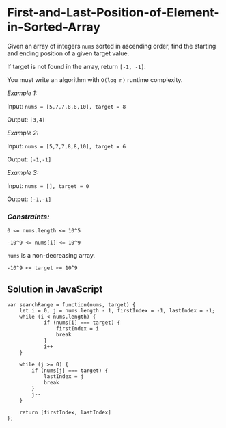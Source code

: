 # First-and-Last-Position-of-Element-in-Sorted-Array

Given an array of integers `nums` sorted in ascending order, find the starting and ending position of a given target value.

If target is not found in the array, return `[-1, -1]`.

You must write an algorithm with `O(log n)` runtime complexity.

_Example 1:_

Input: `nums = [5,7,7,8,8,10], target = 8`

Output: `[3,4]`


_Example 2:_

Input: `nums = [5,7,7,8,8,10], target = 6`

Output: `[-1,-1]`

_Example 3:_

Input: `nums = [], target = 0`

Output: `[-1,-1]`

### _Constraints:_

`0 <= nums.length <= 10^5`

`-10^9 <= nums[i] <= 10^9`

`nums` is a non-decreasing array.

`-10^9 <= target <= 10^9`



## Solution in JavaScript
```
var searchRange = function(nums, target) {
    let i = 0, j = nums.length - 1, firstIndex = -1, lastIndex = -1;
    while (i < nums.length) {
            if (nums[i] === target) {
                firstIndex = i
                break
            }
            i++
    }
    
    while (j >= 0) {
        if (nums[j] === target) {
            lastIndex = j
            break
        }
        j--
    }
    
    return [firstIndex, lastIndex]
};
```
